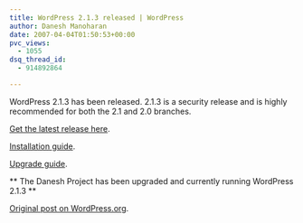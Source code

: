 ```yaml
---
title: WordPress 2.1.3 released | WordPress
author: Danesh Manoharan
date: 2007-04-04T01:50:53+00:00
pvc_views:
  - 1055
dsq_thread_id:
  - 914892864

---
```

WordPress 2.1.3 has been released. 2.1.3 is a security release and is highly recommended for both the 2.1 and 2.0 branches.

[Get the latest release here][1].

[Installation guide][2].

[Upgrade guide][3].

\*\* The Danesh Project has been upgraded and currently running WordPress 2.1.3 \*\*

[Original post on WordPress.org][4].

 [1]: http://wordpress.org/download/
 [2]: http://codex.wordpress.org/Installing_WordPress
 [3]: http://codex.wordpress.org/Upgrading_WordPress
 [4]: http://wordpress.org/development/2007/04/wordpress-213-and-2010/
